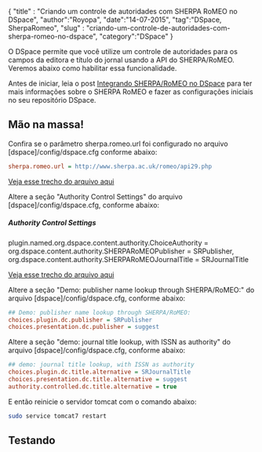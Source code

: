 {
"title" : "Criando um controle de autoridades com SHERPA RoMEO no DSpace",
"author":"Royopa",
"date":"14-07-2015",
"tag":"DSpace, SherpaRomeo",
"slug" : "criando-um-controle-de-autoridades-com-sherpa-romeo-no-dspace",
"category":"DSpace"
}

O DSpace permite que você utilize um controle de autoridades para os campos
da editora e título do jornal usando a API do SHERPA/RoMEO. Veremos abaixo como 
habilitar essa funcionalidade.

Antes de iniciar, leia o post [Integrando SHERPA/RoMEO no DSpace](http://www.royopa.url.ph/2015/07/09/integrando-sherpa-romeo-no-dspace) para ter mais informações sobre 
o SHERPA RoMEO e fazer as configurações iniciais no seu repositório DSpace.

Mão na massa!
-------------

Confira se o parâmetro sherpa.romeo.url foi configurado no arquivo 
[dspace]/config/dspace.cfg conforme abaixo: 

```cfg
sherpa.romeo.url = http://www.sherpa.ac.uk/romeo/api29.php
```

[Veja esse trecho do arquivo aqui](https://github.com/DSpace/DSpace/blob/master/dspace/config/dspace.cfg#L1580)

Altere a seção "Authority Control Settings" do arquivo [dspace]/config/dspace.cfg,
conforme abaixo:

#####  Authority Control Settings  #####
plugin.named.org.dspace.content.authority.ChoiceAuthority = \
 org.dspace.content.authority.SHERPARoMEOPublisher = SRPublisher, \
 org.dspace.content.authority.SHERPARoMEOJournalTitle = SRJournalTitle

[Veja esse trecho do arquivo aqui](https://github.com/DSpace/DSpace/blob/master/dspace/config/dspace.cfg#L1590-1596)

Altere a seção "Demo: publisher name lookup through SHERPA/RoMEO:" do arquivo 
[dspace]/config/dspace.cfg, conforme abaixo:

```cfg
## Demo: publisher name lookup through SHERPA/RoMEO:
choices.plugin.dc.publisher = SRPublisher
choices.presentation.dc.publisher = suggest
```

Altere a seção "demo: journal title lookup, with ISSN as authority" do arquivo 
[dspace]/config/dspace.cfg, conforme abaixo:

```cfg
## demo: journal title lookup, with ISSN as authority
choices.plugin.dc.title.alternative = SRJournalTitle
choices.presentation.dc.title.alternative = suggest
authority.controlled.dc.title.alternative = true
```

E então reinicie o servidor tomcat com o comando abaixo:

```sh
sudo service tomcat7 restart
```

Testando
--------

